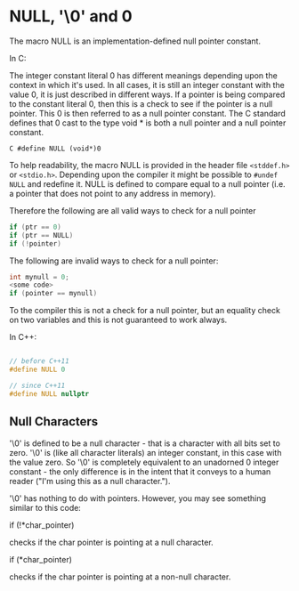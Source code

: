 # NULL, '\0' and 0

The macro NULL is an implementation-defined null pointer constant.

In C:

The integer constant literal 0 has different meanings depending upon the context in which it's used. In all cases, it is still an integer constant with the value 0, it is just described in different ways. If a pointer is being compared to the constant literal 0, then this is a check to see if the pointer is a null pointer. This 0 is then referred to as a null pointer constant. The C standard defines that 0 cast to the type void * is both a null pointer and a null pointer constant.

```C #define NULL (void*)0```

To help readability, the macro NULL is provided in the header file ```<stddef.h>``` or ```<stdio.h>```. Depending upon the compiler it might be possible to ```#undef NULL``` and redefine it. NULL is defined to compare equal to a null pointer (i.e. a pointer that does not point to any address in memory).

Therefore the following are all valid ways to check for a null pointer 

```C
if (ptr == 0)
if (ptr == NULL)
if (!pointer)
```

The following are invalid ways to check for a null pointer:

```C
int mynull = 0;
<some code>
if (pointer == mynull)
```

To the compiler this is not a check for a null pointer, but an equality check on two variables and this is not guaranteed to work always.

In C++:

```C++

// before C++11
#define NULL 0

// since C++11
#define NULL nullptr

```

## Null Characters

'\0' is defined to be a null character - that is a character with all bits set to zero. '\0' is (like all character literals) an integer constant, in this case with the value zero. So '\0' is completely equivalent to an unadorned 0 integer constant - the only difference is in the intent that it conveys to a human reader ("I'm using this as a null character.").

'\0' has nothing to do with pointers. However, you may see something similar to this code:

if (!*char_pointer)

checks if the char pointer is pointing at a null character.

if (*char_pointer)

checks if the char pointer is pointing at a non-null character.
